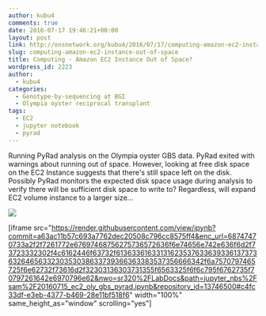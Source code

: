 ```yaml
---
author: kubu4
comments: true
date: 2016-07-17 19:46:21+00:00
layout: post
link: http://onsnetwork.org/kubu4/2016/07/17/computing-amazon-ec2-instance-out-of-space/
slug: computing-amazon-ec2-instance-out-of-space
title: Computing - Amazon EC2 Instance Out of Space?
wordpress_id: 2223
author:
  - kubu4
categories:
  - Genotype-by-sequencing at BGI
  - Olympia oyster reciprocal transplant
tags:
  - EC2
  - jupyter notebook
  - pyrad
---
```


Running PyRad analysis on the Olympia oyster GBS data. PyRad exited with warnings about running out of space. However, looking at free disk space on the EC2 Instance suggests that there's still space left on the disk. Possibly PyRad monitors the expected disk space usage during analysis to verify there will be sufficient disk space to write to? Regardless, will expand EC2 volume instance to a larger size...

[![](http://eagle.fish.washington.edu/Arabidopsis/20160717_ec2_out_of_space.png)](http://eagle.fish.washington.edu/Arabidopsis/20160717_ec2_out_of_space.png)

[iframe src="https://render.githubusercontent.com/view/ipynb?commit=a63ac11b57c693a7762dec20508c796cc8575ff4&enc_url=68747470733a2f2f7261772e67697468756275736572636f6e74656e742e636f6d2f73723332302f4c6162446f63732f613633616331316235376336393361373736326465633230353038633739366363383537356666342f6a7570797465725f6e62732f73616d2f32303136303731355f6563325f6f6c795f6762735f70797261642e6970796e62&nwo=sr320%2FLabDocs&path=jupyter_nbs%2Fsam%2F20160715_ec2_oly_gbs_pyrad.ipynb&repository_id=13746500#c4fc33df-e3eb-4377-b469-28e11bf518f6" width="100%" same_height_as="window" scrolling="yes"]




